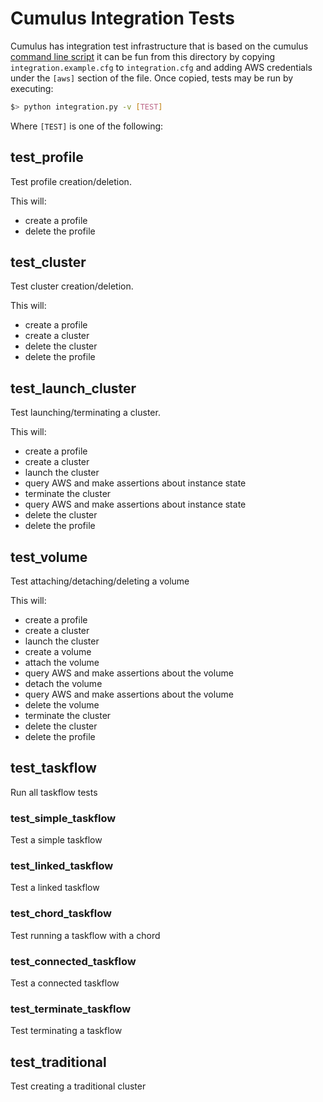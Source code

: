 # Cumulus Integration Tests

Cumulus has integration test infrastructure that is based on the cumulus [command line script](../../cumulus/scripts/README.md) it can be fun from this directory by copying ```integration.example.cfg``` to ```integration.cfg``` and adding AWS credentials under the ```[aws]``` section of the file. Once copied,  tests may be run by executing:

```sh
$> python integration.py -v [TEST]
```

Where ```[TEST]``` is one of the following:

## test_profile
Test profile creation/deletion.

This will:

+ create a profile
+ delete the profile

## test_cluster
Test cluster creation/deletion.

This will:

+ create a profile
+ create a cluster
+ delete the cluster
+ delete the profile

## test_launch_cluster
Test launching/terminating a cluster.

This will: 

+ create a profile
+ create a cluster
+ launch the cluster
+ query AWS and make assertions about instance state
+ terminate the cluster
+ query AWS and make assertions about instance state
+ delete the cluster
+ delete the profile

## test_volume 
Test attaching/detaching/deleting a volume

This will:

+ create a profile
+ create a cluster
+ launch the cluster
+ create a volume
+ attach the volume
+ query AWS and make assertions about the volume
+ detach the volume
+ query AWS and make assertions about the volume
+ delete the volume
+ terminate the cluster
+ delete the cluster
+ delete the profile


## test_taskflow
Run all taskflow tests

### test_simple_taskflow
Test a simple taskflow

### test_linked_taskflow
Test a linked taskflow

### test_chord_taskflow
Test running a taskflow with a chord

### test_connected_taskflow
Test a connected taskflow

### test_terminate_taskflow
Test terminating a taskflow

## test_traditional
Test creating a traditional cluster


